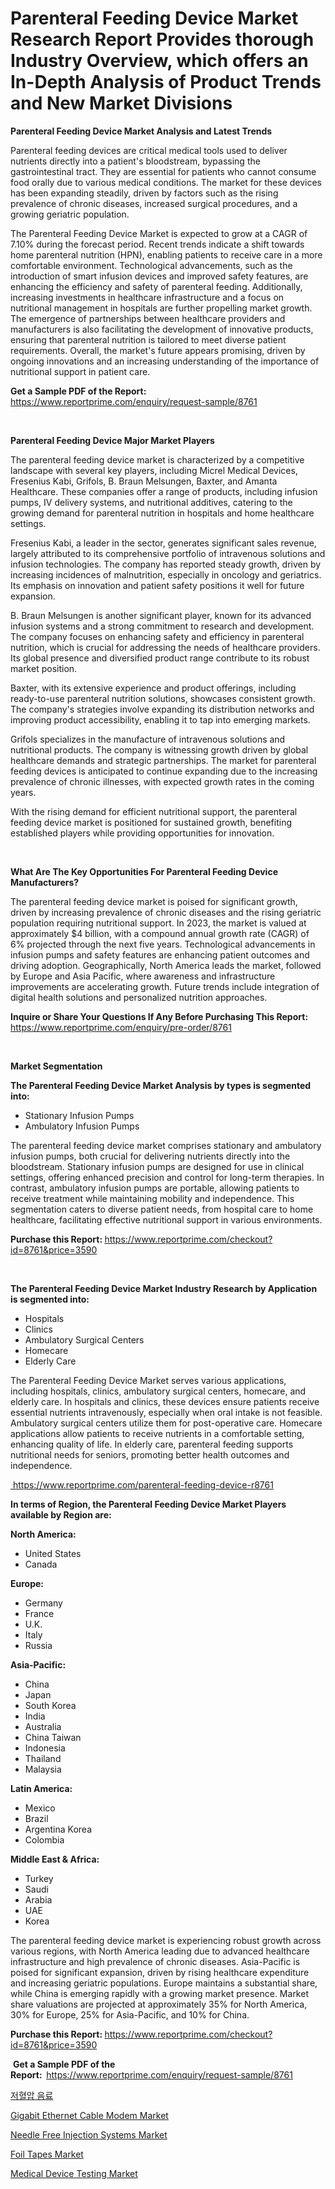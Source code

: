 <p><h1>Parenteral Feeding Device Market Research Report Provides thorough Industry Overview, which offers an In-Depth Analysis of Product Trends and New Market Divisions</h1></p><p><strong>Parenteral Feeding Device Market Analysis and Latest Trends</strong></p>
<p><p>Parenteral feeding devices are critical medical tools used to deliver nutrients directly into a patient's bloodstream, bypassing the gastrointestinal tract. They are essential for patients who cannot consume food orally due to various medical conditions. The market for these devices has been expanding steadily, driven by factors such as the rising prevalence of chronic diseases, increased surgical procedures, and a growing geriatric population. </p><p>The Parenteral Feeding Device Market is expected to grow at a CAGR of 7.10% during the forecast period. Recent trends indicate a shift towards home parenteral nutrition (HPN), enabling patients to receive care in a more comfortable environment. Technological advancements, such as the introduction of smart infusion devices and improved safety features, are enhancing the efficiency and safety of parenteral feeding. Additionally, increasing investments in healthcare infrastructure and a focus on nutritional management in hospitals are further propelling market growth. The emergence of partnerships between healthcare providers and manufacturers is also facilitating the development of innovative products, ensuring that parenteral nutrition is tailored to meet diverse patient requirements. Overall, the market's future appears promising, driven by ongoing innovations and an increasing understanding of the importance of nutritional support in patient care.</p></p>
<p><strong>Get a Sample PDF of the Report:&nbsp;</strong> <a href="https://www.reportprime.com/enquiry/request-sample/8761?utm_campaign=1103&utm_medium=2&utm_source=Github&utm_content=ia&utm_term=16112024&utm_id=parenteral-feeding-device">https://www.reportprime.com/enquiry/request-sample/8761</a></p>
<p>&nbsp;</p>
<p><strong>Parenteral Feeding Device Major Market Players</strong></p>
<p><p>The parenteral feeding device market is characterized by a competitive landscape with several key players, including Micrel Medical Devices, Fresenius Kabi, Grifols, B. Braun Melsungen, Baxter, and Amanta Healthcare. These companies offer a range of products, including infusion pumps, IV delivery systems, and nutritional additives, catering to the growing demand for parenteral nutrition in hospitals and home healthcare settings.</p><p>Fresenius Kabi, a leader in the sector, generates significant sales revenue, largely attributed to its comprehensive portfolio of intravenous solutions and infusion technologies. The company has reported steady growth, driven by increasing incidences of malnutrition, especially in oncology and geriatrics. Its emphasis on innovation and patient safety positions it well for future expansion.</p><p>B. Braun Melsungen is another significant player, known for its advanced infusion systems and a strong commitment to research and development. The company focuses on enhancing safety and efficiency in parenteral nutrition, which is crucial for addressing the needs of healthcare providers. Its global presence and diversified product range contribute to its robust market position.</p><p>Baxter, with its extensive experience and product offerings, including ready-to-use parenteral nutrition solutions, showcases consistent growth. The company's strategies involve expanding its distribution networks and improving product accessibility, enabling it to tap into emerging markets.</p><p>Grifols specializes in the manufacture of intravenous solutions and nutritional products. The company is witnessing growth driven by global healthcare demands and strategic partnerships. The market for parenteral feeding devices is anticipated to continue expanding due to the increasing prevalence of chronic illnesses, with expected growth rates in the coming years.</p><p>With the rising demand for efficient nutritional support, the parenteral feeding device market is positioned for sustained growth, benefiting established players while providing opportunities for innovation.</p></p>
<p>&nbsp;</p>
<p><strong>What Are The Key Opportunities For Parenteral Feeding Device Manufacturers?</strong></p>
<p><p>The parenteral feeding device market is poised for significant growth, driven by increasing prevalence of chronic diseases and the rising geriatric population requiring nutritional support. In 2023, the market is valued at approximately $4 billion, with a compound annual growth rate (CAGR) of 6% projected through the next five years. Technological advancements in infusion pumps and safety features are enhancing patient outcomes and driving adoption. Geographically, North America leads the market, followed by Europe and Asia Pacific, where awareness and infrastructure improvements are accelerating growth. Future trends include integration of digital health solutions and personalized nutrition approaches.</p></p>
<p><strong>Inquire or Share Your Questions If Any Before Purchasing This Report:</strong> <a href="https://www.reportprime.com/enquiry/pre-order/8761?utm_campaign=1103&utm_medium=2&utm_source=Github&utm_content=ia&utm_term=16112024&utm_id=parenteral-feeding-device">https://www.reportprime.com/enquiry/pre-order/8761</a></p>
<p>&nbsp;</p>
<p><strong>Market Segmentation</strong></p>
<p><strong>The Parenteral Feeding Device Market Analysis by types is segmented into:</strong></p>
<p><ul><li>Stationary Infusion Pumps</li><li>Ambulatory Infusion Pumps</li></ul></p>
<p><p>The parenteral feeding device market comprises stationary and ambulatory infusion pumps, both crucial for delivering nutrients directly into the bloodstream. Stationary infusion pumps are designed for use in clinical settings, offering enhanced precision and control for long-term therapies. In contrast, ambulatory infusion pumps are portable, allowing patients to receive treatment while maintaining mobility and independence. This segmentation caters to diverse patient needs, from hospital care to home healthcare, facilitating effective nutritional support in various environments.</p></p>
<p><strong>Purchase this Report:&nbsp;</strong><a href="https://www.reportprime.com/checkout?id=8761&price=3590&utm_campaign=1103&utm_medium=2&utm_source=Github&utm_content=ia&utm_term=16112024&utm_id=parenteral-feeding-device">https://www.reportprime.com/checkout?id=8761&price=3590</a></p>
<p>&nbsp;</p>
<p><strong>The Parenteral Feeding Device Market Industry Research by Application is segmented into:</strong></p>
<p><ul><li>Hospitals</li><li>Clinics</li><li>Ambulatory Surgical Centers</li><li>Homecare</li><li>Elderly Care</li></ul></p>
<p><p>The Parenteral Feeding Device Market serves various applications, including hospitals, clinics, ambulatory surgical centers, homecare, and elderly care. In hospitals and clinics, these devices ensure patients receive essential nutrients intravenously, especially when oral intake is not feasible. Ambulatory surgical centers utilize them for post-operative care. Homecare applications allow patients to receive nutrients in a comfortable setting, enhancing quality of life. In elderly care, parenteral feeding supports nutritional needs for seniors, promoting better health outcomes and independence.</p></p>
<p><a href="https://www.reportprime.com/parenteral-feeding-device-r8761?utm_campaign=1103&utm_medium=2&utm_source=Github&utm_content=ia&utm_term=16112024&utm_id=parenteral-feeding-device">&nbsp;https://www.reportprime.com/parenteral-feeding-device-r8761</a></p>
<p><strong>In terms of Region, the Parenteral Feeding Device Market Players available by Region are:</strong></p>
<p>
    <p> <strong> North America: </strong>
        <ul>
            <li>United States</li>
            <li>Canada</li>
        </ul>
        </p> 
    <p> <strong> Europe: </strong>
        <ul>
            <li>Germany</li>
            <li>France</li>
            <li>U.K.</li>
            <li>Italy</li>
            <li>Russia</li>
        </ul>
        </p> 
    <p> <strong> Asia-Pacific: </strong>
        <ul>
            <li>China</li>
            <li>Japan</li>
            <li>South Korea</li>
            <li>India</li>
            <li>Australia</li>
            <li>China Taiwan</li>
            <li>Indonesia</li>
            <li>Thailand</li>
            <li>Malaysia</li>
        </ul>
        </p> 
    <p> <strong> Latin America: </strong>
        <ul>
            <li>Mexico</li>
            <li>Brazil</li>
            <li>Argentina Korea</li>
            <li>Colombia</li>
        </ul>
        </p> 
    <p> <strong> Middle East & Africa: </strong>
        <ul>
            <li>Turkey</li>
            <li>Saudi</li>
            <li>Arabia</li>
            <li>UAE</li>
            <li>Korea</li>
        </ul>
    </p>
    </p>
<p><p>The parenteral feeding device market is experiencing robust growth across various regions, with North America leading due to advanced healthcare infrastructure and high prevalence of chronic diseases. Asia-Pacific is poised for significant expansion, driven by rising healthcare expenditure and increasing geriatric populations. Europe maintains a substantial share, while China is emerging rapidly with a growing market presence. Market share valuations are projected at approximately 35% for North America, 30% for Europe, 25% for Asia-Pacific, and 10% for China.</p></p>
<p><strong>Purchase this Report: </strong><a href="https://www.reportprime.com/checkout?id=8761&price=3590&utm_campaign=1103&utm_medium=2&utm_source=Github&utm_content=ia&utm_term=16112024&utm_id=parenteral-feeding-device">https://www.reportprime.com/checkout?id=8761&price=3590</a></p>
<p>&nbsp;<strong>Get a Sample PDF of the Report:&nbsp;&nbsp;</strong><a href="https://www.reportprime.com/enquiry/request-sample/8761?utm_campaign=1103&utm_medium=2&utm_source=Github&utm_content=ia&utm_term=16112024&utm_id=parenteral-feeding-device">https://www.reportprime.com/enquiry/request-sample/8761</a></p>
<p><strong></strong></p>
<p><p><a href="https://github.com/sougarounis/Market-Research-Report-List-6/blob/main/553693524471.md?utm_campaign=1103&utm_medium=2&utm_source=Github&utm_content=ia&utm_term=16112024&utm_id=parenteral-feeding-device">저혈압 음료</a></p><p><a href="https://www.linkedin.com/pulse/gigabit-ethernet-cable-modem-market-research-report-exploring-llvwf?utm_campaign=1103&utm_medium=2&utm_source=Github&utm_content=ia&utm_term=16112024&utm_id=parenteral-feeding-device">Gigabit Ethernet Cable Modem Market</a></p><p><a href="https://issuu.com/reportprime-2/docs/needle-free-injection-systems-marke_2cbcd0429325a5?utm_campaign=1103&utm_medium=2&utm_source=Github&utm_content=ia&utm_term=16112024&utm_id=parenteral-feeding-device">Needle Free Injection Systems Market</a></p><p><a href="https://www.linkedin.com/pulse/foil-tapes-market-research-report-2024-2031-westboro-8x65c?utm_campaign=1103&utm_medium=2&utm_source=Github&utm_content=ia&utm_term=16112024&utm_id=parenteral-feeding-device">Foil Tapes Market</a></p><p><a href="https://issuu.com/reportprime-2/docs/medical-device-testing-market-size-_d04c8135ca0992?utm_campaign=1103&utm_medium=2&utm_source=Github&utm_content=ia&utm_term=16112024&utm_id=parenteral-feeding-device">Medical Device Testing Market</a></p></p>